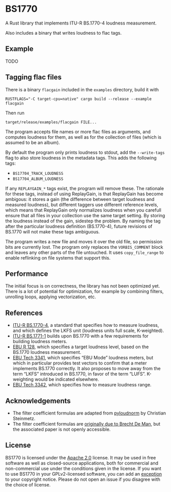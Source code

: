 # BS1770

A Rust library that implements ITU-R BS.1770-4 loudness measurement.

Also includes a binary that writes loudness to flac tags.

## Example

TODO

## Tagging flac files

There is a binary `flacgain` included in the `examples` directory, build it with

    RUSTFLAGS="-C target-cpu=native" cargo build --release --example flacgain

Then run

    target/release/examples/flacgain FILE...

The program accepts file names or more flac files as arguments, and computes
loudness for them, as well as for the collection of files (which is assumed to
be an album).

By default the program only prints loudness to stdout, add the `--write-tags`
flag to also store loudness in the metadata tags. This adds the following tags:

 * `BS17704_TRACK_LOUDNESS`
 * `BS17704_ALBUM_LOUDNESS`

If any `REPLAYGAIN_*` tags exist, the program will remove these. The rationale
for these tags, instead of using ReplayGain, is that ReplayGain has become
ambigous: it stores a gain (the difference between target loudness and measured
loudness), but different taggers use different reference levels, which means
that ReplayGain only normalizes loudness when you carefull ensure that all files
in your collection use the same target setting. By storing the loudness instead
of the gain, sidestep the problem. By naming the tag after the particular
loudness definition (BS.1770-4), future revisions of BS.1770 will not make these
tags ambiguous.

The program writes a new file and moves it over the old file, so permission bits
are currently lost. The program only replaces the `VORBIS_COMMENT` block and
leaves any other parts of the file untouched. It uses `copy_file_range` to
enable reflinking on file systems that support this.

## Performance

The initial focus is on correctness, the library has not been optimized yet.
There is a lot of potential for optimization, for example by combining filters,
unrolling loops, applying vectorization, etc.

## References

 * [ITU-R BS.1770-4][bs1770], a standard that specifies how to measure loudness,
   and which defines the LKFS unit (loudness units full scale, K-weighted).
 * [ITU-R BS.1771-1][bs1771] builds upon BS.1770 with a few requirements for
   building loudness meters.
 * [EBU R 128][r128], which specifies a target loudness level, based on the
   BS.1770 loudness measurement.
 * [EBU Tech 3341][tech3341], which specifies “EBU Mode” loudness meters, but
   which in particular provides test vectors to confirm that a meter implements
   BS.1770 correctly. It also proposes to move away from the term “LKFS”
   introduced in BS.1770, in favor of the term “LUFS”. K-weighting would be
   indicated elsewhere.
 * [EBU Tech 3342][tech3342], which specifies how to measure loudness range.

[bs1770]:   https://www.itu.int/rec/R-REC-BS.1770-4-201510-I/en
[bs1771]:   https://www.itu.int/rec/R-REC-BS.1771-1-201201-I/en
[r128]:     https://tech.ebu.ch/publications/r128
[tech3341]: https://tech.ebu.ch/publications/tech3341
[tech3342]: https://tech.ebu.ch/publications/tech3342

## Acknowledgements

 * The filter coefficient formulas are adapted from [pyloudnorm][pyloudnorm] by
   Christian Steinmetz.
 * The filter coefficient formulas are [originally due to Brecht De Man][deman],
   but the associated paper is not openly accessible.

[pyloudnorm]: https://github.com/csteinmetz1/pyloudnorm
[deman]:      https://github.com/BrechtDeMan/loudness.py

## License

BS1770 is licensed under the [Apache 2.0][apache2] license. It may be used in
free software as well as closed-source applications, both for commercial and
non-commercial use under the conditions given in the license. If you want to
use BS1770 in your GPLv2-licensed software, you can add an [exception][except]
to your copyright notice. Please do not open an issue if you disagree with the
choice of license.

[apache2]: https://www.apache.org/licenses/LICENSE-2.0
[except]:  https://www.gnu.org/licenses/gpl-faq.html#GPLIncompatibleLibs
